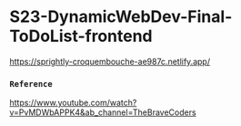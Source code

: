 # S23-DynamicWebDev-Final-ToDoList-frontend
https://sprightly-croquembouche-ae987c.netlify.app/

### `Reference`
https://www.youtube.com/watch?v=PvMDWbAPPK4&ab_channel=TheBraveCoders
